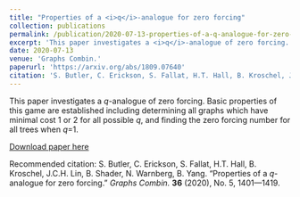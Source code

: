 ```yaml
---
title: "Properties of a <i>q</i>-analogue for zero forcing"
collection: publications
permalink: /publication/2020-07-13-properties-of-a-q-analogue-for-zero-forcing
excerpt: 'This paper investigates a <i>q</i>-analogue of zero forcing. Basic properties of this game are established including determining all graphs which have minimal cost 1 or 2 for all possible <i>q</i>, and finding the zero forcing number for all trees when <i>q</i>=1.'
date: 2020-07-13
venue: 'Graphs Combin.'
paperurl: 'https://arxiv.org/abs/1809.07640'
citation: 'S. Butler, C. Erickson, S. Fallat, H.T. Hall, B. Kroschel, J.C.H. Lin, B. Shader, N. Warnberg, B. Yang. “Properties of a <i>q</i>-analogue for zero forcing.” <i>Graphs Combin.</i> <b>36</b> (2020), No. 5, 1401—1419.'
---
```

This paper investigates a <i>q</i>-analogue of zero forcing. Basic properties of this game are established including determining all graphs which have minimal cost 1 or 2 for all possible <i>q</i>, and finding the zero forcing number for all trees when <i>q</i>=1.

[Download paper here](https://arxiv.org/abs/1809.07640)

Recommended citation: S. Butler, C. Erickson, S. Fallat, H.T. Hall, B. Kroschel, J.C.H. Lin, B. Shader, N. Warnberg, B. Yang. “Properties of a <i>q</i>-analogue for zero forcing.” <i>Graphs Combin.</i> <b>36</b> (2020), No. 5, 1401—1419.